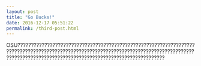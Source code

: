 ```yaml
---
layout: post
title: "Go Bucks!"
date: 2016-12-17 05:51:22
permalink: /third-post.html
---
```



OSU???????????????????????????????????????????????????????????????????????????????????????????????????????????????????????????????????????????????????????????????????????????????????????????????????
